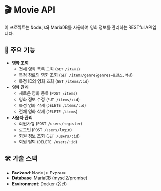 # 🎬 Movie API

이 프로젝트는 Node.js와 MariaDB를 사용하여 영화 정보를 관리하는 RESTful API입니다.

## 📌 주요 기능
- **영화 조회**
  - 전체 영화 목록 조회 (`GET /items`)
  - 특정 장르의 영화 조회 (`GET /items/genre?genres=로맨스,액션`)
  - 특정 ID의 영화 조회 (`GET /items/:id`)
- **영화 관리**
  - 새로운 영화 등록 (`POST /items`)
  - 영화 정보 수정 (`PUT /items/:id`)
  - 특정 영화 삭제 (`DELETE /items/:id`)
  - 전체 영화 삭제 (`DELETE /items`)
- **사용자 관리**
  - 회원가입 (`POST /users/register`)
  - 로그인 (`POST /users/login`)
  - 회원 정보 조회 (`GET /users/:id`)
  - 회원 탈퇴 (`DELETE /users/:id`)

## 🛠 기술 스택
- **Backend**: Node.js, Express
- **Database**: MariaDB (mysql2/promise)
- **Environment**: Docker (옵션)



